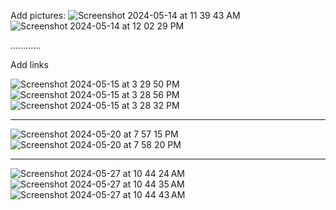 
Add pictures: 
![Screenshot 2024-05-14 at 11 39 43 AM](https://github.com/jserranos09/HTML-CSS/assets/64979937/2dd5eb47-d335-4cbb-8d7b-2204487e27b8)
![Screenshot 2024-05-14 at 12 02 29 PM](https://github.com/jserranos09/HTML-CSS/assets/64979937/9f6eaeca-990a-4145-ba08-adad7049f528)

............

Add links

![Screenshot 2024-05-15 at 3 29 50 PM](https://github.com/jserranos09/HTML-CSS/assets/64979937/e58e3948-7057-400c-a28a-307f27d9c6dc)
![Screenshot 2024-05-15 at 3 28 56 PM](https://github.com/jserranos09/HTML-CSS/assets/64979937/6f880982-b563-47d4-a065-97c2488cd57a)
![Screenshot 2024-05-15 at 3 28 32 PM](https://github.com/jserranos09/HTML-CSS/assets/64979937/53d61714-34e5-4d6e-ad55-c3a6c7cf8838)

--------


![Screenshot 2024-05-20 at 7 57 15 PM](https://github.com/jserranos09/HTML-CSS/assets/64979937/6595c4c6-6d1e-4035-824b-38c77f3481f6)
![Screenshot 2024-05-20 at 7 58 20 PM](https://github.com/jserranos09/HTML-CSS/assets/64979937/00643df0-636e-49cb-9b4f-73119a13b535)

--------

![Screenshot 2024-05-27 at 10 44 24 AM](https://github.com/jserranos09/HTML-CSS/assets/64979937/f5a0e209-1edb-4ee5-b679-a909140447f4)
![Screenshot 2024-05-27 at 10 44 35 AM](https://github.com/jserranos09/HTML-CSS/assets/64979937/118618c1-525c-45cc-92ef-41a26cb0c1d8)
![Screenshot 2024-05-27 at 10 44 43 AM](https://github.com/jserranos09/HTML-CSS/assets/64979937/3256b1c7-ed99-4a4e-aed2-028eb4f32c91)
